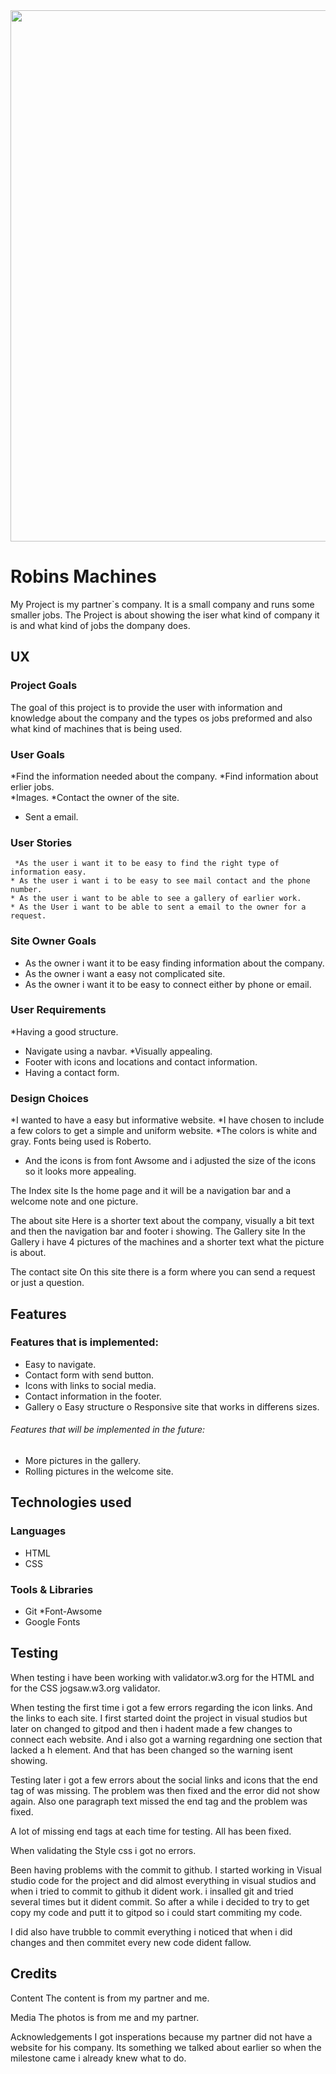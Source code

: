 <img src="https://raw.githubusercontent.com/mysan91/Milestoneprojectone/master/assets/images/project.JPG" style="width:850px">


# Robins Machines

My Project is my partner`s company. It is a small company and runs some smaller jobs. The Project is about showing the iser what kind of company it is and what kind of jobs the dompany does.

## UX

### Project Goals
The goal of this project is to provide the user with information and knowledge about the company and the types os jobs preformed and also what kind of machines that is being used.

### User Goals 
*Find the information needed about the company.
*Find information about erlier jobs.    
 *Images. 
 *Contact the owner of the site. 
 * Sent a email.

### User Stories
     *As the user i want it to be easy to find the right type of information easy. 
    * As the user i want i to be easy to see mail contact and the phone number. 
    * As the user i want to be able to see a gallery of earlier work. 
    * As the User i want to be able to sent a email to the owner for a request.


### Site Owner Goals
 * As the owner i want it to be easy finding information about the company.
  * As the owner i want a easy not complicated site.
   * As the owner i want it to be easy to connect either by phone or email.

### User Requirements 
*Having a good structure.
* Navigate using a navbar. 
*Visually appealing.
* Footer with icons and locations and contact information. 
* Having a contact form.

### Design Choices 
*I wanted to have a easy but informative website. 
*I have chosen to include a few colors to get a simple and uniform website.
*The colors is white and gray. Fonts being used is Roberto.
* And the icons is from font Awsome and i adjusted the size of the icons so it looks more appealing.


The Index site Is the home page and it will be a navigation bar and a welcome note and one picture.

The about site Here is a shorter text about the company, visually a bit text and then the navigation bar and footer i showing. The Gallery site In the Gallery i have 4 pictures of the machines and a shorter text what the picture is about.

The contact site On this site there is a form where you can send a request or just a question.

## Features


 ### Features that is implemented:
 * Easy to navigate.
* Contact form with send button.
 * Icons with links to social media. 
 * Contact information in the footer.
  * Gallery o Easy structure o Responsive site that works in differens sizes.

 ###### Features that will be implemented in the future: 
 * More pictures in the gallery.
  * Rolling pictures in the welcome site.

## Technologies used 

### Languages 
* HTML 
* CSS

### Tools & Libraries 
* Git 
*Font-Awsome
* Google Fonts

## Testing

When testing i have been working with validator.w3.org for the HTML and for the CSS jogsaw.w3.org validator.

When testing the first time i got a few errors regarding the icon links. And the links to each site. I first started doint the project in visual studios but later on changed to gitpod and then i hadent made a few changes to connect each website. And i also got a warning regardning one section that lacked a h element. And that has been changed so the warning isent showing.

Testing later i got a few errors about the social links and icons that the end tag of was missing. The problem was then fixed and the error did not show again. Also one paragraph text missed the end tag and the problem was fixed.

A lot of missing end tags at each time for testing. All has been fixed.

When validating the Style css i got no errors.

Been having problems with the commit to github. I started working in Visual studio code for the project and did almost everything in visual studios and when i tried to commit to github it dident work. 
i insalled git and tried several times but it dident commit. So after a while i decided to try to get copy my code and putt it to gitpod so i could start commiting my code. 

I did also have trubble to commit everything i noticed that when i did changes and then commitet every new code dident fallow. 


## Credits

Content The content is from my partner and me.

Media The photos is from me and my partner.

Acknowledgements I got insperations because my partner did not have a website for his company. Its something we talked about earlier so when the milestone came i already knew what to do.